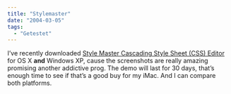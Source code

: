 ```yaml
---
title: "Stylemaster"
date: "2004-03-05"
tags:
  - "Getestet"
---
```


I’ve recently downloaded [Style Master Cascading Style Sheet (CSS) Editor](http://westciv.com/style_master/index.html "Style Master Cascading Style Sheet (CSS) Editor") for OS X **and** Windows XP, cause the screenshots are really amazing promising another addictive prog. The demo will last for 30 days, that’s enough time to see if that’s a good buy for my iMac. And I can compare both platforms.
